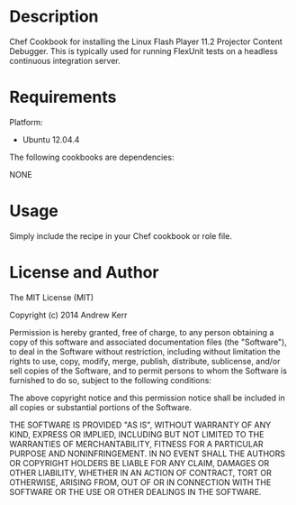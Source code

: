 Description
===========

Chef Cookbook for installing the Linux Flash Player 11.2 Projector Content Debugger.  This is typically used
for running FlexUnit tests on a headless continuous integration server.

Requirements
============

Platform:

* Ubuntu 12.04.4

The following cookbooks are dependencies:

NONE

Usage
=====

Simply include the recipe in your Chef cookbook or role file.

License and Author
==================

The MIT License (MIT)

Copyright (c) 2014 Andrew Kerr

Permission is hereby granted, free of charge, to any person obtaining a copy
of this software and associated documentation files (the "Software"), to deal
in the Software without restriction, including without limitation the rights
to use, copy, modify, merge, publish, distribute, sublicense, and/or sell
copies of the Software, and to permit persons to whom the Software is
furnished to do so, subject to the following conditions:

The above copyright notice and this permission notice shall be included in all
copies or substantial portions of the Software.

THE SOFTWARE IS PROVIDED "AS IS", WITHOUT WARRANTY OF ANY KIND, EXPRESS OR
IMPLIED, INCLUDING BUT NOT LIMITED TO THE WARRANTIES OF MERCHANTABILITY,
FITNESS FOR A PARTICULAR PURPOSE AND NONINFRINGEMENT. IN NO EVENT SHALL THE
AUTHORS OR COPYRIGHT HOLDERS BE LIABLE FOR ANY CLAIM, DAMAGES OR OTHER
LIABILITY, WHETHER IN AN ACTION OF CONTRACT, TORT OR OTHERWISE, ARISING FROM,
OUT OF OR IN CONNECTION WITH THE SOFTWARE OR THE USE OR OTHER DEALINGS IN THE
SOFTWARE.
